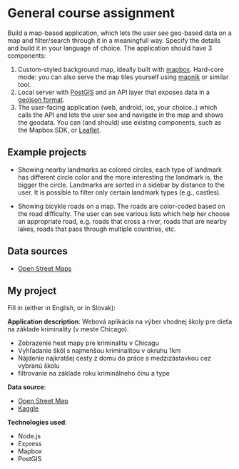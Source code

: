 # General course assignment

Build a map-based application, which lets the user see geo-based data on a map and filter/search through it in a meaningfull way. Specify the details and build it in your language of choice. The application should have 3 components:

1. Custom-styled background map, ideally built with [mapbox](http://mapbox.com). Hard-core mode: you can also serve the map tiles yourself using [mapnik](http://mapnik.org/) or similar tool.
2. Local server with [PostGIS](http://postgis.net/) and an API layer that exposes data in a [geojson format](http://geojson.org/).
3. The user-facing application (web, android, ios, your choice..) which calls the API and lets the user see and navigate in the map and shows the geodata. You can (and should) use existing components, such as the Mapbox SDK, or [Leaflet](http://leafletjs.com/).

## Example projects

- Showing nearby landmarks as colored circles, each type of landmark has different circle color and the more interesting the landmark is, the bigger the circle. Landmarks are sorted in a sidebar by distance to the user. It is possible to filter only certain landmark types (e.g., castles).

- Showing bicykle roads on a map. The roads are color-coded based on the road difficulty. The user can see various lists which help her choose an appropriate road, e.g. roads that cross a river, roads that are nearby lakes, roads that pass through multiple countries, etc.

## Data sources

- [Open Street Maps](https://www.openstreetmap.org/)

## My project

Fill in (either in English, or in Slovak):

**Application description**: Webová aplikácia na výber vhodnej školy pre dieťa na základe kriminality (v meste Chicago). 

- Zobrazenie heat mapy pre kriminalitu v Chicagu
- Vyhľadanie škôl s najmenšou kriminalitou v okruhu 1km
- Nájdenie najkratšej cesty z domu do práce s medzizástavkou cez vybranú školu
- filtrovanie na základe roku kriminálneho činu a type

**Data source**: 
- [Open Street Map](https://www.openstreetmap.org/#map=11/41.8338/-87.7320)
- [Kaggle](https://www.kaggle.com/currie32/crimes-in-chicago#Chicago_Crimes_2012_to_2017.csv)

**Technologies used**: 
- Node.js 
- Express
- Mapbox
- PostGIS
